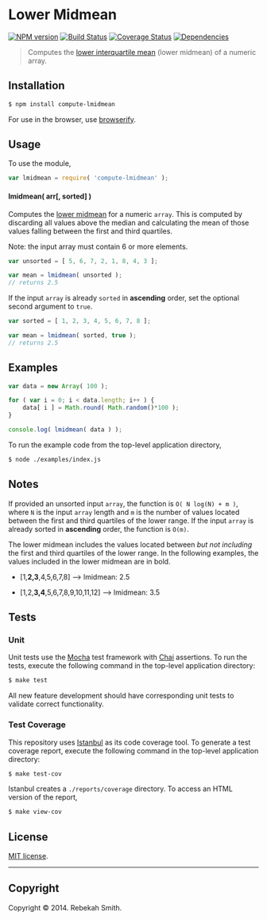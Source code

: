 Lower Midmean
===
[![NPM version][npm-image]][npm-url] [![Build Status][travis-image]][travis-url] [![Coverage Status][coveralls-image]][coveralls-url] [![Dependencies][dependencies-image]][dependencies-url]

> Computes the [lower interquartile mean](http://www.jstor.org/stable/1268431) (lower midmean) of a numeric array. 


## Installation

``` bash
$ npm install compute-lmidmean
```

For use in the browser, use [browserify](https://github.com/substack/node-browserify).


## Usage

To use the module,

``` javascript
var lmidmean = require( 'compute-lmidmean' );
```

#### lmidmean( arr[, sorted] )

Computes the [lower midmean](http://www.jstor.org/stable/1268431) for a numeric `array`. This is computed by discarding all values above the median and calculating the mean of those values falling between the first and third quartiles.

Note: the input array must contain 6 or more elements.

``` javascript
var unsorted = [ 5, 6, 7, 2, 1, 8, 4, 3 ];

var mean = lmidmean( unsorted );
// returns 2.5
```

If the input `array` is already `sorted` in __ascending__ order, set the optional second argument to `true`.

``` javascript
var sorted = [ 1, 2, 3, 4, 5, 6, 7, 8 ];

var mean = lmidmean( sorted, true );
// returns 2.5
```

## Examples

``` javascript
var data = new Array( 100 );

for ( var i = 0; i < data.length; i++ ) {
    data[ i ] = Math.round( Math.random()*100 );
}

console.log( lmidmean( data ) );
```

To run the example code from the top-level application directory,

``` bash
$ node ./examples/index.js
```

## Notes

If provided an unsorted input `array`, the function is `O( N log(N) + m )`, where `N` is the input `array` length and `m` is the number of values located between the first and third quartiles of the lower range. If the input `array` is already sorted in __ascending__ order, the function is `O(m)`.

The lower midmean includes the values located between *but not including* the first and third quartiles of the lower range. In the following examples, the values included in the lower midmean are in bold.

*	[1,__2,3__,4,5,6,7,8] —> lmidmean: 2.5

*	[1,2,__3,4__,5,6,7,8,9,10,11,12] —> lmidmean: 3.5


## Tests

### Unit

Unit tests use the [Mocha](http://visionmedia.github.io/mocha) test framework with [Chai](http://chaijs.com) assertions. To run the tests, execute the following command in the top-level application directory:

``` bash
$ make test
```

All new feature development should have corresponding unit tests to validate correct functionality.


### Test Coverage

This repository uses [Istanbul](https://github.com/gotwarlost/istanbul) as its code coverage tool. To generate a test coverage report, execute the following command in the top-level application directory:

``` bash
$ make test-cov
```

Istanbul creates a `./reports/coverage` directory. To access an HTML version of the report,

``` bash
$ make view-cov
```


## License

[MIT license](http://opensource.org/licenses/MIT). 


---
## Copyright

Copyright &copy; 2014. Rebekah Smith.


[npm-image]: http://img.shields.io/npm/v/compute-lmidmean.svg
[npm-url]: https://npmjs.org/package/compute-lmidmean

[travis-image]: http://img.shields.io/travis/compute-io/lmidmean/master.svg
[travis-url]: https://travis-ci.org/compute-io/lmidmean

[coveralls-image]: https://img.shields.io/coveralls/compute-io/lmidmean/master.svg
[coveralls-url]: https://coveralls.io/r/compute-io/lmidmean?branch=master

[dependencies-image]: http://img.shields.io/david/compute-io/lmidmean.svg
[dependencies-url]: https://david-dm.org/compute-io/lmidmean

[dev-dependencies-image]: http://img.shields.io/david/dev/compute-io/lmidmean.svg
[dev-dependencies-url]: https://david-dm.org/dev/compute-io/lmidmean

[github-issues-image]: http://img.shields.io/github/issues/compute-io/lmidmean.svg
[github-issues-url]: https://github.com/compute-io/lmidmean/issues
